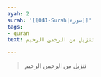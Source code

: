 ```yaml
---
ayah: 2
surah: '[[041-Surah|سورة]]'
tags:
- quran
text: تنزيل من الرحمن الرحيم

---
```

> تنزيل من الرحمن الرحيم

